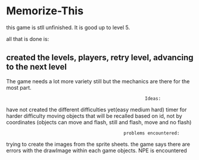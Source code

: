 # Memorize-This

this game is stll unfinished. It is good up to level 5.

all that is done is:

created the levels, players, retry level, advancing to the next level
------------------------------------------------------------------------
The game needs a lot more variety still but the mechanics are there for the most part.

                                                        Ideas: 
  have not created the different difficulties yet(easy medium hard)
  timer for harder difficulty
  moving objects that will be recalled based on id, not by coordinates (objects can move and flash, still and flash, move and no flash)

                                                problems encountered:
  trying to create the images from the sprite sheets. the game says there are errors with the drawImage within each game objects. NPE is   encountered
